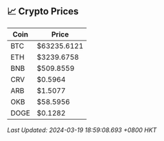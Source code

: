 ## 📈 Crypto Prices

| Coin | Price |
| ---- | ----- |
| BTC | $63235.6121 |
| ETH | $3239.6758 |
| BNB | $509.8559 |
| CRV | $0.5964 |
| ARB | $1.5077 |
| OKB | $58.5956 |
| DOGE | $0.1282 |

_Last Updated: 2024-03-19 18:59:08.693 +0800 HKT_